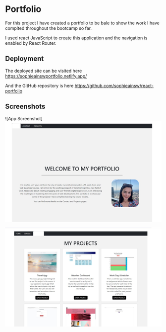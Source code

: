 
# Portfolio

For this project I have created a portfolio to be bale to show the work I have complted throughout the bootcamp so far.

I used react JavaScript to create this application and the navigation is enabled by React Router.






## Deployment
 
 The deployed site can be visited here https://sophieainswportfolio.netlify.app/

 And the GitHub repository is here https://github.com/sophieainsw/react-portfolio



## Screenshots

![App Screenshot]![Screenshot](src/components/images/1.jpg)

![screenshot](src/components/images/Capture1.jpg)